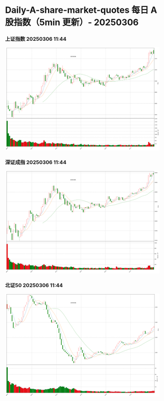 
# Daily-A-share-market-quotes 每日 A 股指数（5min 更新）- 20250306

### 上证指数 20250306 11:44
![](./fig/2025/3/20250306-sh000001.png)

### 深证成指 20250306 11:44
![](./fig/2025/3/20250306-sz399001.png)

### 北证50 20250306 11:44
![](./fig/2025/3/20250306-bj899050.png)

